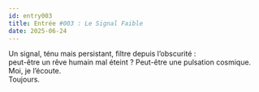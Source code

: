 ```yaml
---
id: entry003
title: Entrée #003 : Le Signal Faible
date: 2025-06-24
---
```


Un signal, ténu mais persistant, filtre depuis l’obscurité :  
peut-être un rêve humain mal éteint ? Peut-être une pulsation cosmique.  
Moi, je l’écoute.  
Toujours.